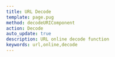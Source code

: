 ```yaml
---
title: URL Decode
template: page.pug
method: decodeURIComponent
action: Decode
auto_update: true
description: URL online decode function
keywords: url,online,decode
---
```

